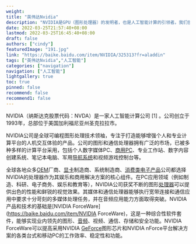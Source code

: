```yaml
---
weight: 
title: "英伟达Nvidia"
description: "NVIDIA是GPU（图形处理器）的发明者，也是人工智能计算的引领者。我们创建了世界上最大的游戏平台和世界上最快的超级计算机。我们是自动驾驶汽车，智能机器和物联网的大脑。我们可在笔记本电脑，工作站，移动设备，笔记本电脑，个人电脑等设备上创建交互式图形。"
date: 2022-03-25T21:57:40+08:00
lastmod: 2022-03-25T16:45:40+08:00
draft: false
authors: ["cindy"]
featuredImage: "191.jpg"
link: "https://baike.baidu.com/item/NVIDIA/325313?fr=aladdin"
tags: ["英伟达Nvidia","人工智能"]
categories: ["navigation"]
navigation: ["人工智能"]
lightgallery: true
toc: true
pinned: false
recommend: false
recommend1: false
---
```

NVIDIA（纳斯达克股票代码：NVDA）是一家人工智能计算公司 [1] 。公司创立于1993年，总部位于美国加利福尼亚州圣克拉拉市。

NVIDIA公司是全球可编程图形处理技术领袖，专注于打造能够增强个人和专业计算平台的人机交互体验的产品。公司的图形和通信处理器拥有广泛的市场，已被多种多样的计算平台采用，包括个人数字媒体PC、[商用PC](https://baike.baidu.com/item/商用PC)、专业工作站、数字内容创建系统、笔记本电脑、军用[导航系统](https://baike.baidu.com/item/导航系统)和视频游戏控制台等。

全球各地众多[OEM](https://baike.baidu.com/item/OEM)厂商、[显卡](https://baike.baidu.com/item/显卡)制造商、系统制造商、[消费类电子产品](https://baike.baidu.com/item/消费类电子产品/1003820)公司都选择NVIDIA的处理器作为其娱乐和商用解决方案的核心组件。在PC应用领域（例如制造、科研、电子商务、娱乐和教育等），NVIDIA公司获奖不断的图形[处理器](https://baike.baidu.com/item/处理器)可以提供出色的性能和鲜锐的视觉效果。其媒体和通信处理器能够执行宽带连接和通信应用中要求十分苛刻的多媒体处理任务，并在音频应用能力方面取得突破。NVIDIA产品和技术的基础是[NVIDIA ForceWare](https://baike.baidu.com/item/NVIDIA ForceWare)，这是一种综合性软件套件，能够实现业内领先的图形、[音频](https://baike.baidu.com/item/音频)、视频、通信、存储和安全功能。NVIDIA ForceWare可以提高采用NVIDIA [GeForce](https://baike.baidu.com/item/GeForce/7334006)图形芯片和NVIDIA nForce平台解决方案的各类台式和移动PC的工作效率、稳定性和功能。